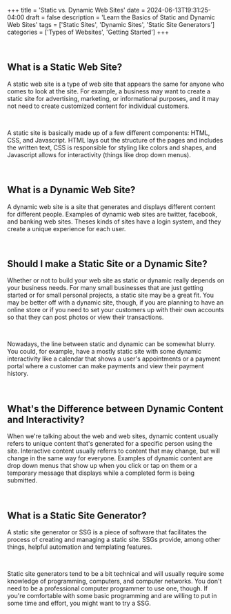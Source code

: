 +++
title = 'Static vs. Dynamic Web Sites'
date = 2024-06-13T19:31:25-04:00
draft = false
description = 'Learn the Basics of Static and Dynamic Web Sites'
tags = ['Static Sites', 'Dynamic Sites', 'Static Site Generators']
categories = ['Types of Websites', 'Getting Started']
+++

<br>

## What is a Static Web Site?

A static web site is a type of web site that appears the same for anyone who comes to look at the site. For example, a
business may want to create a static site for advertising, marketing, or informational purposes, and it may not need to
create customized content for individual customers.

<br>

A static site is basically made up of a few different components: HTML, CSS, and Javascript. HTML lays out the structure
of the pages and includes the written text, CSS is responsible for styling like colors and shapes, and Javascript allows
for interactivity (things like drop down menus).

<br>

## What is a Dynamic Web Site?

A dynamic web site is a site that generates and displays different content for different people. Examples of dynamic web
sites are twitter, facebook, and banking web sites. Theses kinds of sites have a login system, and they create a unique
experience for each user.

<br>

## Should I make a Static Site or a Dynamic Site?

Whether or not to build your web site as static or dynamic really depends on your business needs. For many small
businesses that are just getting started or for small personal projects, a static site may be a great fit. You may be
better off with a dynamic site, though, if you are planning to have an online store or if you need to set your customers
up with their own accounts so that they can post photos or view their transactions.

<br>

Nowadays, the line between static and dynamic can be somewhat blurry. You could, for example, have a mostly static site with some dynamic interactivity like a calendar that shows a user's appointments or a payment portal where a customer can make payments and view their payment history.

<br>

## What's the Difference between Dynamic Content and Interactivity?

When we're talking about the web and web sites, dynamic content usually refers to unique content that's generated for a
specific person using the site. Interactive content usually referrs to content that may change, but will change in the
same way for everyone. Examples of dynamic content are drop down menus that show up when you click or tap on them or a
temporary message that displays while a completed form is being submitted.

<br>

## What is a Static Site Generator?

A static site generator or SSG is a piece of software that facilitates the process of creating and managing a static
site. SSGs provide, among other things, helpful automation and templating features.

<br>

Static site generators tend to be a bit technical and will usually require some knowledge of programming, computers, and computer networks. You don't need to be a professional computer programmer to use one, though. If you're comfortable with some basic programming and are willing to put in some time and effort, you might want to try a SSG.

<br>
